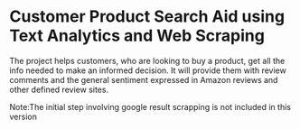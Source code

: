# Customer Product Search Aid using Text Analytics and Web Scraping 
The project helps customers, who are looking to buy a product, get all the info needed to make an informed decision. It will provide them with review comments and the general sentiment expressed in Amazon reviews and other defined review sites. 

Note:The initial step involving google result scrapping is not included in this version
